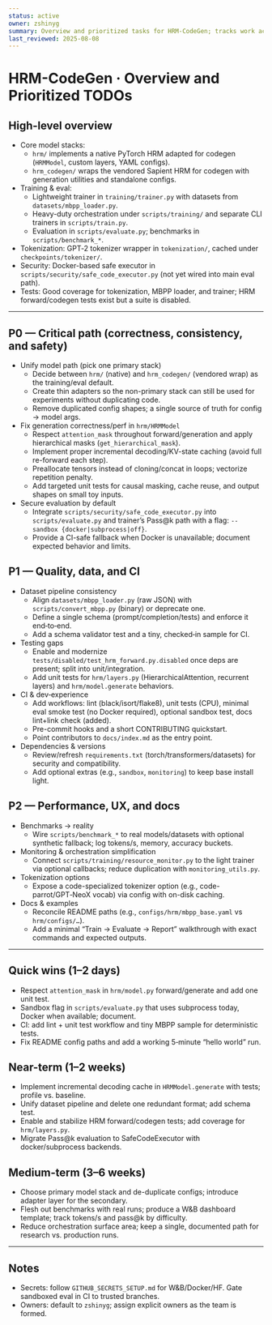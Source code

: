 ```yaml
---
status: active
owner: zshinyg
summary: Overview and prioritized tasks for HRM-CodeGen; tracks work across model, data, CI, and docs
last_reviewed: 2025-08-08
---
```


# HRM-CodeGen · Overview and Prioritized TODOs

## High-level overview
- Core model stacks:
  - `hrm/` implements a native PyTorch HRM adapted for codegen (`HRMModel`, custom layers, YAML configs).
  - `hrm_codegen/` wraps the vendored Sapient HRM for codegen with generation utilities and standalone configs.
- Training & eval:
  - Lightweight trainer in `training/trainer.py` with datasets from `datasets/mbpp_loader.py`.
  - Heavy-duty orchestration under `scripts/training/` and separate CLI trainers in `scripts/train.py`.
  - Evaluation in `scripts/evaluate.py`; benchmarks in `scripts/benchmark_*`.
- Tokenization: GPT‑2 tokenizer wrapper in `tokenization/`, cached under `checkpoints/tokenizer/`.
- Security: Docker-based safe executor in `scripts/security/safe_code_executor.py` (not yet wired into main eval path).
- Tests: Good coverage for tokenization, MBPP loader, and trainer; HRM forward/codegen tests exist but a suite is disabled.

---

## P0 — Critical path (correctness, consistency, and safety)
- Unify model path (pick one primary stack)
  - Decide between `hrm/` (native) and `hrm_codegen/` (vendored wrap) as the training/eval default.
  - Create thin adapters so the non-primary stack can still be used for experiments without duplicating code.
  - Remove duplicated config shapes; a single source of truth for config → model args.
- Fix generation correctness/perf in `hrm/HRMModel`
  - Respect `attention_mask` throughout forward/generation and apply hierarchical masks (`get_hierarchical_mask`).
  - Implement proper incremental decoding/KV-state caching (avoid full re-forward each step).
  - Preallocate tensors instead of cloning/concat in loops; vectorize repetition penalty.
  - Add targeted unit tests for causal masking, cache reuse, and output shapes on small toy inputs.
- Secure evaluation by default
  - Integrate `scripts/security/safe_code_executor.py` into `scripts/evaluate.py` and trainer’s Pass@k path with a flag: `--sandbox {docker|subprocess|off}`.
  - Provide a CI-safe fallback when Docker is unavailable; document expected behavior and limits.

## P1 — Quality, data, and CI
- Dataset pipeline consistency
  - Align `datasets/mbpp_loader.py` (raw JSON) with `scripts/convert_mbpp.py` (binary) or deprecate one.
  - Define a single schema (prompt/completion/tests) and enforce it end‑to‑end.
  - Add a schema validator test and a tiny, checked‑in sample for CI.
- Testing gaps
  - Enable and modernize `tests/disabled/test_hrm_forward.py.disabled` once deps are present; split into unit/integration.
  - Add unit tests for `hrm/layers.py` (HierarchicalAttention, recurrent layers) and `hrm/model.generate` behaviors.
- CI & dev‑experience
  - Add workflows: lint (black/isort/flake8), unit tests (CPU), minimal eval smoke test (no Docker required), optional sandbox test, docs lint+link check (added).
  - Pre-commit hooks and a short CONTRIBUTING quickstart.
  - Point contributors to `docs/index.md` as the entry point.
- Dependencies & versions
  - Review/refresh `requirements.txt` (torch/transformers/datasets) for security and compatibility.
  - Add optional extras (e.g., `sandbox`, `monitoring`) to keep base install light.

## P2 — Performance, UX, and docs
- Benchmarks → reality
  - Wire `scripts/benchmark_*` to real models/datasets with optional synthetic fallback; log tokens/s, memory, accuracy buckets.
- Monitoring & orchestration simplification
  - Connect `scripts/training/resource_monitor.py` to the light trainer via optional callbacks; reduce duplication with `monitoring_utils.py`.
- Tokenization options
  - Expose a code-specialized tokenizer option (e.g., code-parrot/GPT‑NeoX vocab) via config with on-disk caching.
- Docs & examples
  - Reconcile README paths (e.g., `configs/hrm/mbpp_base.yaml` vs `hrm/configs/…`).
  - Add a minimal “Train → Evaluate → Report” walkthrough with exact commands and expected outputs.

---

## Quick wins (1–2 days)
- Respect `attention_mask` in `hrm/model.py` forward/generate and add one unit test.
- Sandbox flag in `scripts/evaluate.py` that uses subprocess today, Docker when available; document.
- CI: add lint + unit test workflow and tiny MBPP sample for deterministic tests.
- Fix README config paths and add a working 5‑minute “hello world” run.

## Near-term (1–2 weeks)
- Implement incremental decoding cache in `HRMModel.generate` with tests; profile vs. baseline.
- Unify dataset pipeline and delete one redundant format; add schema test.
- Enable and stabilize HRM forward/codegen tests; add coverage for `hrm/layers.py`.
- Migrate Pass@k evaluation to SafeCodeExecutor with docker/subprocess backends.

## Medium-term (3–6 weeks)
- Choose primary model stack and de-duplicate configs; introduce adapter layer for the secondary.
- Flesh out benchmarks with real runs; produce a W&B dashboard template; track tokens/s and pass@k by difficulty.
- Reduce orchestration surface area; keep a single, documented path for research vs. production runs.

---

## Notes
- Secrets: follow `GITHUB_SECRETS_SETUP.md` for W&B/Docker/HF. Gate sandboxed eval in CI to trusted branches.
- Owners: default to `zshinyg`; assign explicit owners as the team is formed.